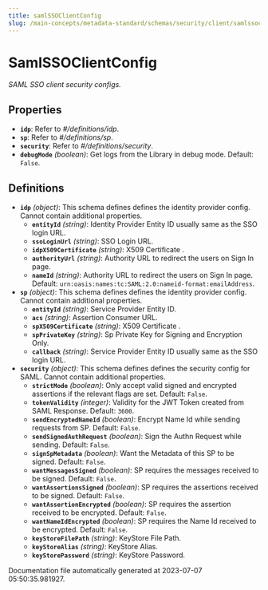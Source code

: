```yaml
---
title: samlSSOClientConfig
slug: /main-concepts/metadata-standard/schemas/security/client/samlssoclientconfig
---
```


# SamlSSOClientConfig

*SAML SSO client security configs.*

## Properties

- **`idp`**: Refer to *#/definitions/idp*.
- **`sp`**: Refer to *#/definitions/sp*.
- **`security`**: Refer to *#/definitions/security*.
- **`debugMode`** *(boolean)*: Get logs from the Library in debug mode. Default: `False`.
## Definitions

- **`idp`** *(object)*: This schema defines defines the identity provider config. Cannot contain additional properties.
  - **`entityId`** *(string)*: Identity Provider Entity ID usually same as the SSO login URL.
  - **`ssoLoginUrl`** *(string)*: SSO Login URL.
  - **`idpX509Certificate`** *(string)*: X509 Certificate .
  - **`authorityUrl`** *(string)*: Authority URL to redirect the users on Sign In page.
  - **`nameId`** *(string)*: Authority URL to redirect the users on Sign In page. Default: `urn:oasis:names:tc:SAML:2.0:nameid-format:emailAddress`.
- **`sp`** *(object)*: This schema defines defines the identity provider config. Cannot contain additional properties.
  - **`entityId`** *(string)*: Service Provider Entity ID.
  - **`acs`** *(string)*: Assertion Consumer URL.
  - **`spX509Certificate`** *(string)*: X509 Certificate .
  - **`spPrivateKey`** *(string)*: Sp Private Key for Signing and Encryption Only.
  - **`callback`** *(string)*: Service Provider Entity ID usually same as the SSO login URL.
- **`security`** *(object)*: This schema defines defines the security config for SAML. Cannot contain additional properties.
  - **`strictMode`** *(boolean)*: Only accept valid signed and encrypted assertions if the relevant flags are set. Default: `False`.
  - **`tokenValidity`** *(integer)*: Validity for the JWT Token created from SAML Response. Default: `3600`.
  - **`sendEncryptedNameId`** *(boolean)*: Encrypt Name Id while sending requests from SP. Default: `False`.
  - **`sendSignedAuthRequest`** *(boolean)*: Sign the Authn Request while sending. Default: `False`.
  - **`signSpMetadata`** *(boolean)*: Want the Metadata of this SP to be signed. Default: `False`.
  - **`wantMessagesSigned`** *(boolean)*: SP requires the messages received to be signed. Default: `False`.
  - **`wantAssertionsSigned`** *(boolean)*: SP requires the assertions received to be signed. Default: `False`.
  - **`wantAssertionEncrypted`** *(boolean)*: SP requires the assertion received to be encrypted. Default: `False`.
  - **`wantNameIdEncrypted`** *(boolean)*: SP requires the Name Id received to be encrypted. Default: `False`.
  - **`keyStoreFilePath`** *(string)*: KeyStore File Path.
  - **`keyStoreAlias`** *(string)*: KeyStore Alias.
  - **`keyStorePassword`** *(string)*: KeyStore Password.


Documentation file automatically generated at 2023-07-07 05:50:35.981927.
